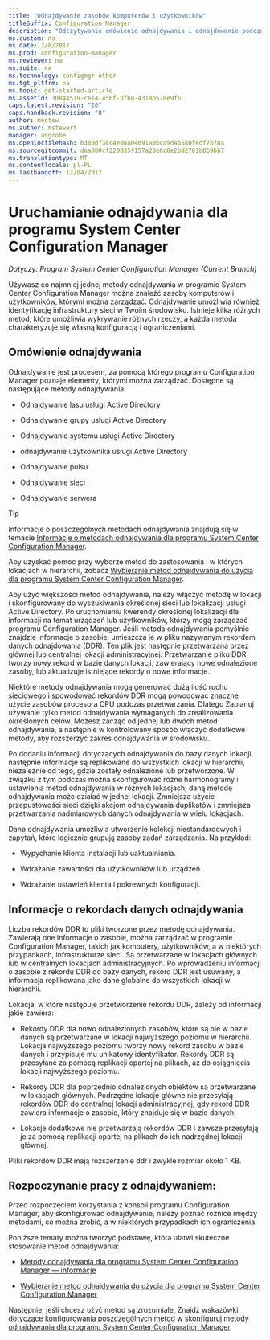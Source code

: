```yaml
---
title: "Odnajdywanie zasobów komputerów i użytkowników"
titleSuffix: Configuration Manager
description: "Odczytywanie omówienie odnajdywania i odnajdowanie podczas procesu rekordów danych."
ms.custom: na
ms.date: 2/8/2017
ms.prod: configuration-manager
ms.reviewer: na
ms.suite: na
ms.technology: configmgr-other
ms.tgt_pltfrm: na
ms.topic: get-started-article
ms.assetid: 30844519-ce14-456f-bfb8-4318b578e9f6
caps.latest.revision: "20"
caps.handback.revision: "0"
author: mestew
ms.author: mstewart
manager: angrobe
ms.openlocfilehash: b380df38c4e08a04691a0bca9d46580fedf7b78a
ms.sourcegitcommit: daa080cf220835f157a23e8c8e2bd2781b869bb7
ms.translationtype: MT
ms.contentlocale: pl-PL
ms.lasthandoff: 12/04/2017
---
```

# <a name="run-discovery-for-system-center-configuration-manager"></a>Uruchamianie odnajdywania dla programu System Center Configuration Manager

*Dotyczy: Program System Center Configuration Manager (Current Branch)*

Używasz co najmniej jednej metody odnajdywania w programie System Center Configuration Manager można znaleźć zasoby komputerów i użytkowników, którymi można zarządzać. Odnajdywanie umożliwia również identyfikację infrastruktury sieci w Twoim środowisku. Istnieje kilka różnych metod, które umożliwia wykrywanie różnych rzeczy, a każda metoda charakteryzuje się własną konfiguracją i ograniczeniami.  

## <a name="overview-of-discovery"></a>Omówienie odnajdywania  
 Odnajdywanie jest procesem, za pomocą którego programu Configuration Manager poznaje elementy, którymi można zarządzać. Dostępne są następujące metody odnajdywania:  

-   Odnajdywanie lasu usługi Active Directory  

-   Odnajdywanie grupy usługi Active Directory  

-   Odnajdywanie systemu usługi Active Directory  

-   odnajdywanie użytkownika usługi Active Directory  

-   Odnajdywanie pulsu  

-   Odnajdywanie sieci  

-   Odnajdywanie serwera  

> [!TIP]  
>  Informacje o poszczególnych metodach odnajdywania znajdują się w temacie [Informacje o metodach odnajdywania dla programu System Center Configuration Manager](../../../../core/servers/deploy/configure/about-discovery-methods.md).  
>   
>  Aby uzyskać pomoc przy wyborze metod do zastosowania i w których lokacjach w hierarchii, zobacz [Wybieranie metod odnajdywania do użycia dla programu System Center Configuration Manager](../../../../core/servers/deploy/configure/select-discovery-methods-to-use.md).  

 Aby użyć większości metod odnajdywania, należy włączyć metodę w lokacji i skonfigurowany do wyszukiwania określonej sieci lub lokalizacji usługi Active Directory. Po uruchomieniu kwerendy określonej lokalizacji dla informacji na temat urządzeń lub użytkowników, którzy mogą zarządzać programu Configuration Manager. Jeśli metoda odnajdywania pomyślnie znajdzie informacje o zasobie, umieszcza je w pliku nazywanym rekordem danych odnajdowania (DDR). Ten plik jest następnie przetwarzana przez głównej lub centralnej lokacji administracyjnej. Przetwarzanie pliku DDR tworzy nowy rekord w bazie danych lokacji, zawierający nowe odnalezione zasoby, lub aktualizuje istniejące rekordy o nowe informacje.  

 Niektóre metody odnajdywania mogą generować dużą ilość ruchu sieciowego i spowodować rekordów DDR mogą powodować znaczne użycie zasobów procesora CPU podczas przetwarzania. Dlatego Zaplanuj używanie tylko metod odnajdywania wymaganych do zrealizowania określonych celów. Możesz zacząć od jednej lub dwóch metod odnajdywania, a następnie w kontrolowany sposób włączyć dodatkowe metody, aby rozszerzyć zakres odnajdywania w środowisku.  

 Po dodaniu informacji dotyczących odnajdywania do bazy danych lokacji, następnie informacje są replikowane do wszystkich lokacji w hierarchii, niezależnie od tego, gdzie zostały odnalezione lub przetworzone. W związku z tym podczas można skonfigurować różne harmonogramy i ustawienia metod odnajdywania w różnych lokacjach, daną metodę odnajdywania może działać w jednej lokacji. Zmniejsza użycie przepustowości sieci dzięki akcjom odnajdywania duplikatów i zmniejsza przetwarzania nadmiarowych danych odnajdywania w wielu lokacjach.  

 Dane odnajdywania umożliwia utworzenie kolekcji niestandardowych i zapytań, które logicznie grupują zasoby zadań zarządzania. Na przykład:  

-   Wypychanie klienta instalacji lub uaktualniania.  

-   Wdrażanie zawartości dla użytkowników lub urządzeń.  

-   Wdrażanie ustawień klienta i pokrewnych konfiguracji.

##  <a name="BKMK_DDRs"></a>Informacje o rekordach danych odnajdywania  
 Liczba rekordów DDR to pliki tworzone przez metodę odnajdywania. Zawierają one informacje o zasobie, można zarządzać w programie Configuration Manager, takich jak komputery, użytkowników, a w niektórych przypadkach, infrastrukturze sieci. Są przetwarzane w lokacjach głównych lub w centralnych lokacjach administracyjnych. Po wprowadzeniu informacji o zasobie z rekordu DDR do bazy danych, rekord DDR jest usuwany, a informacja replikowana jako dane globalne do wszystkich lokacji w hierarchii.  

 Lokacja, w które następuje przetworzenie rekordu DDR, zależy od informacji jakie zawiera:  

-   Rekordy DDR dla nowo odnalezionych zasobów, które są nie w bazie danych są przetwarzane w lokacji najwyższego poziomu w hierarchii. Lokacja najwyższego poziomu tworzy nowy rekord zasobu w bazie danych i przypisuje mu unikatowy identyfikator. Rekordy DDR są przesyłane za pomocą replikacji opartej na plikach, aż do osiągnięcia lokacji najwyższego poziomu.  

-   Rekordy DDR dla poprzednio odnalezionych obiektów są przetwarzane w lokacjach głównych. Podrzędne lokacje główne nie przesyłają rekordów DDR do centralnej lokacji administracyjnej, gdy rekord DDR zawiera informacje o zasobie, który znajduje się w bazie danych.  

-   Lokacje dodatkowe nie przetwarzają rekordów DDR i zawsze przesyłają je za pomocą replikacji opartej na plikach do ich nadrzędnej lokacji głównej.  

Pliki rekordów DDR mają rozszerzenie ddr i zwykle rozmiar około 1 KB.  

## <a name="get-started-with-discovery"></a>Rozpoczynanie pracy z odnajdywaniem:  
 Przed rozpoczęciem korzystania z konsoli programu Configuration Manager, aby skonfigurować odnajdywanie, należy poznać różnice między metodami, co można zrobić, a w niektórych przypadkach ich ograniczenia.  

Poniższe tematy można tworzyć podstawę, która ułatwi skuteczne stosowanie metod odnajdywania:  

-   [Metody odnajdywania dla programu System Center Configuration Manager — informacje](../../../../core/servers/deploy/configure/about-discovery-methods.md)  

-   [Wybieranie metod odnajdywania do użycia dla programu System Center Configuration Manager](../../../../core/servers/deploy/configure/select-discovery-methods-to-use.md)  

Następnie, jeśli chcesz użyć metod są zrozumiałe, Znajdź wskazówki dotyczące konfigurowania poszczególnych metod w [skonfiguruj metody odnajdywania dla programu System Center Configuration Manager](../../../../core/servers/deploy/configure/configure-discovery-methods.md).  
